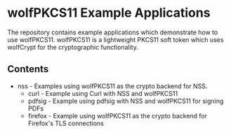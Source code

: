 # wolfPKCS11 Example Applications

The repository contains example applications which demonstrate how to use
wolfPKCS11. wolfPKCS11 is a lightweight PKCS11 soft token which uses wolfCrypt
for the cryptographic functionality.

## Contents

* nss - Examples using wolfPKCS11 as the crypto backend for NSS.
  - curl - Example using Curl with NSS and wolfPKCS11
  - pdfsig - Example using pdfsig with NSS and wolfPKCS11 for signing PDFs
  - firefox - Example using wolfPKCS11 as the crypto backend for Firefox's TLS
    connections

